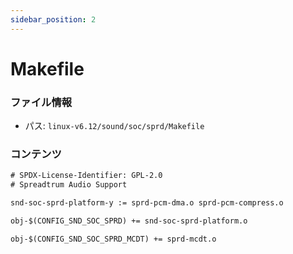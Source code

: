 ```yaml
---
sidebar_position: 2
---
```

# Makefile

### ファイル情報

- パス: `linux-v6.12/sound/soc/sprd/Makefile`

### コンテンツ

```txt
# SPDX-License-Identifier: GPL-2.0
# Spreadtrum Audio Support

snd-soc-sprd-platform-y := sprd-pcm-dma.o sprd-pcm-compress.o

obj-$(CONFIG_SND_SOC_SPRD) += snd-soc-sprd-platform.o

obj-$(CONFIG_SND_SOC_SPRD_MCDT) += sprd-mcdt.o

```
